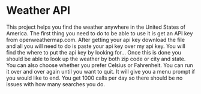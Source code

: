 # Weather API
This project helps you find the weather anywhere in the United States of America. 
The first thing you need to do to be able to use it is get an API key from openweathermap.com. 
After getting your api key download the file and all you will need to do is paste your api key over my api key.
You will find the where to put the api key by looking for...
Once this is done you should be able to look up the weather by both zip code or city and state. 
You can also choose whether you prefer Celsius or Fahrenheit. You can run it over and over again until you want to quit. 
It will give you a menu prompt if you would like to end. You get 1000 calls per day so there should be no issues with how 
many searches you do.
